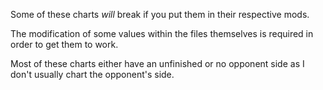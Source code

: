 Some of these charts *will* break if you put them in their respective mods.

The modification of some values within the files themselves is required in order to get them to work.

Most of these charts either have an unfinished or no opponent side as I don't usually chart the opponent's side.